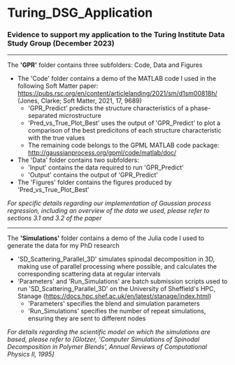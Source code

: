 # Turing_DSG_Application

### Evidence to support my application to the Turing Institute Data Study Group (December 2023)

------------------------------------------------------------------------------------------------------------------------------------------------------------------------------------------------------

The **'GPR'** folder contains three subfolders: Code, Data and Figures

* The 'Code' folder contains a demo of the MATLAB code I used in the following Soft Matter paper: https://pubs.rsc.org/en/content/articlelanding/2021/sm/d1sm00818h/ (Jones, Clarke; Soft Matter, 2021,
17, 9689)
    * 'GPR_Predict' predicts the structure characteristics of a phase-separated microstructure
    * 'Pred_vs_True_Plot_Best' uses the output of 'GPR_Predict' to plot a comparison of the best predicitons of each structure characteristic with the true values
    * The remaining code belongs to the GPML MATLAB code package: http://gaussianprocess.org/gpml/code/matlab/doc/
* The 'Data' folder contains two subfolders:
    * 'Input' contains the data required to run 'GPR_Predict'
    * 'Output' contains the output of 'GPR_Predict'
* The 'Figures' folder contains the figures produced by 'Pred_vs_True_Plot_Best'

*For specific details regarding our implementation of Gaussian process regression, including an overview of the data we used, please refer to sections 3.1 and 3.2 of the paper*

------------------------------------------------------------------------------------------------------------------------------------------------------------------------------------------------------

The **'Simulations'** folder contains a demo of the Julia code I used to generate the data for my PhD research 
* 'SD_Scattering_Parallel_3D' simulates spinodal decomposition in 3D, making use of parallel processing where possible, and calculates the corresponding scattering data at regular intervals
* 'Parameters' and 'Run_Simulations' are batch submission scripts used to run 'SD_Scattering_Parallel_3D' on the University of Sheffield's HPC, Stanage (https://docs.hpc.shef.ac.uk/en/latest/stanage/index.html)
    * 'Parameters' specifies the blend and simulation parameters 
    * 'Run_Simulations' specifies the number of repeat simulations, ensuring they are sent to different nodes

*For details regarding the scientific model on which the simulations are based, please refer to [Glotzer, 'Computer Simulations of Spinodal Decomposition in Polymer Blends', Annual Reviews of Computational Physics II, 1995]*

